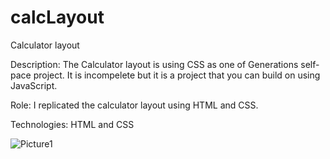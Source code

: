 # calcLayout
Calculator layout 


Description: The Calculator layout is using CSS as one of Generations self-pace project. It is incompelete but it is a project that you can build on using JavaScript.

Role: I replicated the calculator layout using HTML and CSS.

Technologies: HTML and CSS

![Picture1](https://user-images.githubusercontent.com/111025323/206320548-35020dfb-1b69-4d0e-847c-10b47e1a1cad.png)
